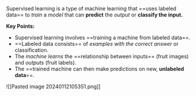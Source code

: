 Supervised learning is a type of machine learning that ==uses labeled data== to *train* a *model* that can **predict** the *output* or **classify the input.**

**Key Points:**
- Supervised learning involves ==training a machine from labeled data==.
- ==Labeled data consists== of *examples with the correct answer* or classification.
- The *machine learns* the ==relationship between inputs== (fruit images) and *outputs* (fruit labels).
- The ==trained machine can then make predictions on new, **unlabeled data**==.

![[Pasted image 20240112105351.png]]